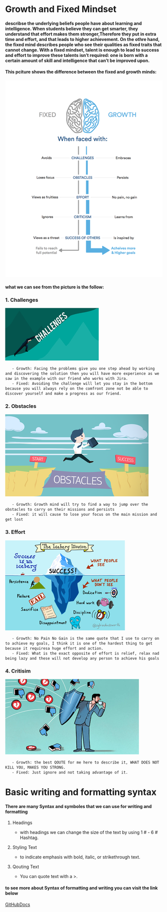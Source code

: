 # Growth and Fixed Mindset
#### describse the underlying beliefs people have about learning and intelligence. When students believe they can get smarter, they understand that effort makes them stronger,Therefore they put in extra time and effort, and that leads to higher achievement. On the othre hand, the fixed mind describes people who see their qualities as fixed traits that cannot change. With a fixed mindset, talent is enough to lead to success and effort to improve these talents isn’t required: one is born with a certain amount of skill and intelligence that can’t be improved upon.

#### This pciture shows the difference between the fixed and growth minds:
![Growth and Fixed Mindset](FandG.png)
#### what we can see from the picture is the follow:

### 1. Challenges
![Challenge](Cha.png)

       - Growth: Facing the problems give you one step ahead by working and discovering the solution then you will have more experience as we saw in the example with our friend who works with Jira.
       - Fixed: Avoiding the challenge will let you stay in the bottom because you will always rely on the comfront zone not be able to discover yourself and make a progress as our friend.
  

### 2. Obstacles
![Obstacles](Obs.png)

       - Growth: Growth mind will try to find a way to jump over the obstacles to carry on their missions and persists
       - Fixed: it will cause to lose your focus on the main mission and get lost
 
 ### 3. Effort
 ![Effort](Eff.jpg)
 
       - Growth: No Pain No Gain is the same quote that I use to carry on to achieve my goals, I think it is one of the hardest thing to get because it requiresa huge effort and action.
       - Fixed: What is the exact opposite of effort is relief, relax nad being lazy and these will not develop any person to achieve his goals
       
  ### 4. Critisim
  ![Critisim](Cri.jpg)
  
 
  
       - Growth: the best QOUTE for me here to describe it, WHAT DOES NOT KILL YOU, MAKES YOU STRONG.
       - Fixed: Just ignore and not taking advantage of it.
       
# Basic writing and formatting syntax
  #### There are many Syntax and symboles that we can use for writing and formatting
  1. Headings
      - with headings we can change the size of the text by using 1 # - 6 # Hashtag.
   
  2. Styling Text
      - to indicate emphasis with bold, italic, or strikethrough text.
      
  3. Qouting Text
      - You can quote text with a >.

#### to see more about Syntax of formatting and writing you can visit the link below
[GitHubDocs](https://docs.github.com/en/github/writing-on-github/basic-writing-and-formatting-syntax)

